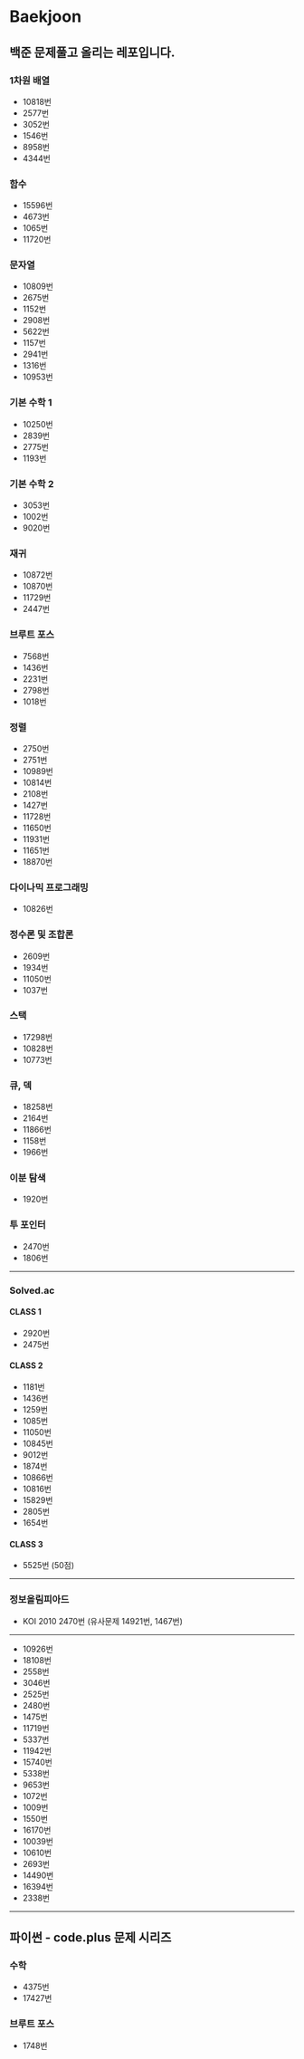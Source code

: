 # Baekjoon
## 백준 문제풀고 올리는 레포입니다.

### 1차원 배열
* 10818번
* 2577번
* 3052번
* 1546번
* 8958번
* 4344번
### 함수
* 15596번
* 4673번
* 1065번
* 11720번
### 문자열
* 10809번
* 2675번
* 1152번
* 2908번
* 5622번
* 1157번
* 2941번
* 1316번
* 10953번
### 기본 수학 1
* 10250번
* 2839번
* 2775번
* 1193번
### 기본 수학 2
* 3053번
* 1002번
* 9020번
### 재귀
* 10872번
* 10870번
* 11729번
* 2447번
### 브루트 포스
* 7568번
* 1436번
* 2231번
* 2798번
* 1018번
### 정렬
* 2750번
* 2751번
* 10989번
* 10814번
* 2108번
* 1427번
* 11728번
* 11650번
* 11931번
* 11651번
* 18870번
### 다이나믹 프로그래밍
* 10826번
### 정수론 및 조합론
* 2609번
* 1934번
* 11050번
* 1037번
### 스택
* 17298번
* 10828번
* 10773번
### 큐, 덱
* 18258번
* 2164번
* 11866번
* 1158번
* 1966번
### 이분 탐색
* 1920번
### 투 포인터
* 2470번
* 1806번
********************
### Solved.ac
#### CLASS 1
* 2920번
* 2475번
#### CLASS 2
* 1181번
* 1436번
* 1259번
* 1085번
* 11050번
* 10845번
* 9012번
* 1874번
* 10866번
* 10816번
* 15829번
* 2805번
* 1654번
#### CLASS 3
* 5525번 (50점)
********************
### 정보올림피아드
* KOI 2010 2470번 (유사문제 14921번, 1467번)
********************
* 10926번
* 18108번
* 2558번
* 3046번
* 2525번
* 2480번
* 1475번
* 11719번
* 5337번
* 11942번
* 15740번
* 5338번
* 9653번
* 1072번
* 1009번
* 1550번
* 16170번
* 10039번
* 10610번
* 2693번
* 14490번
* 16394번
* 2338번
**********************
## 파이썬 - code.plus 문제 시리즈
### 수학
* 4375번
* 17427번
### 브루트 포스
* 1748번
